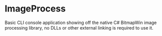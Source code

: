 # ImageProcess
Basic CLI console application showing off the native C# BitmapWin image processing library, no DLLs or other external linking is required to use it.
